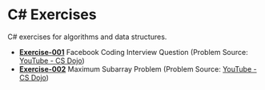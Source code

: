 # C# Exercises
C# exercises for algorithms and data structures.

- [**Exercise-001**](https://github.com/cyberpunk2099/CS-Exercises/tree/master/src/Exercise-001) Facebook Coding Interview Question (Problem Source: [YouTube - CS Dojo](https://www.youtube.com/watch?v=qli-JCrSwuk))
- [**Exercise-002**](https://github.com/cyberpunk2099/CS-Exercises/tree/master/src/Exercise-002) Maximum Subarray Problem (Problem Source: [YouTube - CS Dojo](https://www.youtube.com/watch?v=pnzZzbQ3ZAY))
